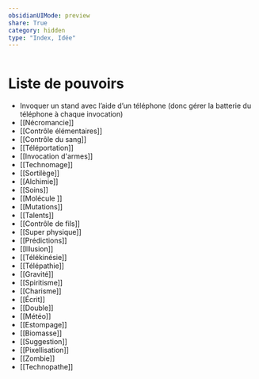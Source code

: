```yaml
---
obsidianUIMode: preview
share: True
category: hidden
type: "Index, Idée"
---
```

```folderv
```


# Liste de pouvoirs
- Invoquer un stand avec l’aide d’un téléphone (donc gérer la batterie du téléphone à chaque invocation)
- [[Nécromancie]]
- [[Contrôle élémentaires]]
- [[Contrôle du sang]]
- [[Téléportation]]
- [[Invocation d'armes]]
- [[Technomage]]
- [[Sortilège]]
- [[Alchimie]]
- [[Soins]]
- [[Molécule ]]
- [[Mutations]]
- [[Talents]]
- [[Contrôle de fils]]
- [[Super physique]]
- [[Prédictions]]
- [[Illusion]]
- [[Télékinésie]]
- [[Télépathie]]
- [[Gravité]]
- [[Spiritisme]]
- [[Charisme]]
- [[Écrit]]
- [[Double]]
- [[Météo]]
- [[Estompage]]
- [[Biomasse]]
- [[Suggestion]]
- [[Pixellisation]]
- [[Zombie]]
- [[Technopathe]]
